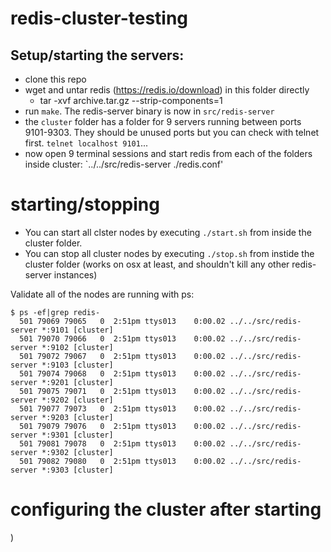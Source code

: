 # redis-cluster-testing

## Setup/starting the servers:
- clone this repo
- wget and untar redis (https://redis.io/download) in this folder directly
  - tar -xvf archive.tar.gz --strip-components=1
- run `make`. The redis-server binary is now in `src/redis-server`
- the `cluster` folder has a folder for 9 servers running between ports 9101-9303. They should be unused ports but you can check with telnet first.
`telnet localhost 9101`...
- now open 9 terminal sessions and start redis from each of the folders inside cluster: `../../src/redis-server ./redis.conf'

# starting/stopping
- You can start all clster nodes by executing `./start.sh` from inside the cluster folder.
- You can stop all cluster nodes by executing `./stop.sh` from instide the cluster folder (works on osx at least, and shouldn't kill any other redis-server instances)


Validate all of the nodes are running with ps:
```
$ ps -ef|grep redis-
  501 79069 79065   0  2:51pm ttys013    0:00.02 ../../src/redis-server *:9101 [cluster]
  501 79070 79066   0  2:51pm ttys013    0:00.02 ../../src/redis-server *:9102 [cluster]
  501 79072 79067   0  2:51pm ttys013    0:00.02 ../../src/redis-server *:9103 [cluster]
  501 79074 79068   0  2:51pm ttys013    0:00.02 ../../src/redis-server *:9201 [cluster]
  501 79075 79071   0  2:51pm ttys013    0:00.02 ../../src/redis-server *:9202 [cluster]
  501 79077 79073   0  2:51pm ttys013    0:00.02 ../../src/redis-server *:9203 [cluster]
  501 79079 79076   0  2:51pm ttys013    0:00.02 ../../src/redis-server *:9301 [cluster]
  501 79081 79078   0  2:51pm ttys013    0:00.02 ../../src/redis-server *:9302 [cluster]
  501 79082 79080   0  2:51pm ttys013    0:00.02 ../../src/redis-server *:9303 [cluster]
```

# configuring the cluster after starting
)
